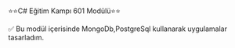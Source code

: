 ⭐⭐C# Eğitim Kampı 601 Modülü⭐⭐

✅ Bu modül içerisinde MongoDb,PostgreSql kullanarak uygulamalar tasarladım.
